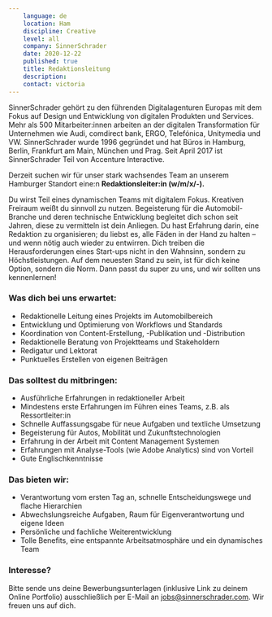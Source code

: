 ```yaml
---
    language: de
    location: Ham
    discipline: Creative
    level: all
    company: SinnerSchrader
    date: 2020-12-22
    published: true
    title: Redaktionsleitung
    description: 
    contact: victoria
---
```


SinnerSchrader gehört zu den führenden Digitalagenturen Europas mit dem Fokus auf Design und Entwicklung von digitalen Produkten und Services. Mehr als 500 Mitarbeiter:innen arbeiten an der digitalen Transformation für Unternehmen wie Audi, comdirect bank, ERGO, Telefónica, Unitymedia und VW. SinnerSchrader wurde 1996 gegründet und hat Büros in Hamburg, Berlin, Frankfurt am Main, München und Prag. Seit April 2017 ist SinnerSchrader Teil von Accenture Interactive.

Derzeit suchen wir für unser stark wachsendes Team an unserem Hamburger Standort eine:n **Redaktionsleiter:in (w/m/x/-).**

Du wirst Teil eines dynamischen Teams mit digitalem Fokus. Kreativen Freiraum weißt du sinnvoll zu nutzen. Begeisterung für die Automobil-Branche und deren technische Entwicklung begleitet dich schon seit Jahren, diese zu vermitteln ist dein Anliegen. Du hast Erfahrung darin, eine Redaktion zu organisieren; du liebst es, alle Fäden in der Hand zu halten – und wenn nötig auch wieder zu entwirren. Dich treiben die Herausforderungen eines Start-ups nicht in den Wahnsinn, sondern zu Höchstleistungen. Auf dem neuesten Stand zu sein, ist für dich keine Option, sondern die Norm. Dann passt du super zu uns, und wir sollten uns kennenlernen!

### Was dich bei uns erwartet:

- Redaktionelle Leitung eines Projekts im Automobilbereich
- Entwicklung und Optimierung von Workflows und Standards
- Koordination von Content-Erstellung, -Publikation und -Distribution
- Redaktionelle Beratung von Projektteams und Stakeholdern
- Redigatur und Lektorat
- Punktuelles Erstellen von eigenen Beiträgen

### Das solltest du mitbringen:

- Ausführliche Erfahrungen in redaktioneller Arbeit
- Mindestens erste Erfahrungen im Führen eines Teams, z.B. als Ressortleiter:in
- Schnelle Auffassungsgabe für neue Aufgaben und textliche Umsetzung
- Begeisterung für Autos, Mobilität und Zukunftstechnologien
- Erfahrung in der Arbeit mit Content Management Systemen 
- Erfahrungen mit Analyse-Tools (wie Adobe Analytics) sind von Vorteil
- Gute Englischkenntnisse

### Das bieten wir:

- Verantwortung vom ersten Tag an, schnelle Entscheidungswege und flache Hierarchien
- Abwechslungsreiche Aufgaben, Raum für Eigenverantwortung und eigene Ideen
- Persönliche und fachliche Weiterentwicklung
- Tolle Benefits, eine entspannte Arbeitsatmosphäre und ein dynamisches Team

### Interesse?

Bitte sende uns deine Bewerbungsunterlagen (inklusive Link zu deinem Online Portfolio) ausschließlich per E-Mail an <jobs@sinnerschrader.com>. Wir freuen uns auf dich.
